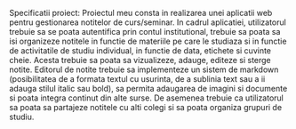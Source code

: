 Specificatii proiect:
Proiectul meu consta in realizarea unei aplicatii web pentru gestionarea notitelor de curs/seminar. In cadrul aplicatiei, utilizatorul
trebuie sa se poata autentifica prin contul institutional, trebuie sa poata sa isi organizeze notitele in functie de materiile pe care le studiaza si in functie de activitatile de studiu individual, in functie de data, etichete si cuvinte cheie. Acesta trebuie sa poata sa vizualizeze, adauge, editeze si sterge notite. Editorul de notite trebuie sa implementeze un sistem de markdown (posibilitatea de a formata textul cu usurinta, de a sublinia text sau a ii adauga stilul italic sau bold), sa permita adaugarea de imagini si documente si poata integra continut din alte surse. De asemenea trebuie ca utilizatorul sa poata sa partajeze notitele cu alti colegi si sa poata organiza grupuri de studiu.
